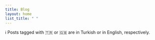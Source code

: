 ```yaml
---
title: Blog
layout: home
list_title: " "
---
```


<!-- markdownlint-disable-next-line -->
ℹ️ Posts tagged with 🇹🇷 or 🇬🇧 are in Turkish or in English, respectively.
